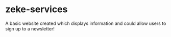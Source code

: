 # zeke-services
A basic website created which displays information and could allow users to sign up to a newsletter!
